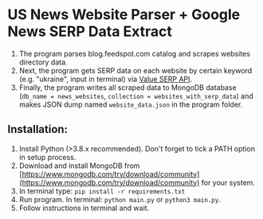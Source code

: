# US News Website Parser + Google News SERP Data Extract

1. The program parses blog.feedspot.com catalog and scrapes websites directory data. 
2. Next, the program gets SERP data on each website by certain keyword (e.g. "ukraine", input in terminal) 
via [Value SERP API](https://www.valueserp.com/docs/search-api/searches/common).
3. Finally, the program writes all scraped data to MongoDB database (`db_name = news_websites`, `collection = websites_with_serp_data`) and makes JSON dump named `website_data.json` in the program folder.

## Installation:
1. Install Python (>3.8.x recommended). Don't forget to tick a PATH option in setup process.
2. Download and install MongoDB from [https://www.mongodb.com/try/download/community](https://www.mongodb.com/try/download/community) for your system.
3. In terminal type: `pip install -r requirements.txt`
4. Run program. In terminal: `python main.py` or `python3 main.py`.
5. Follow instructions in terminal and wait.
